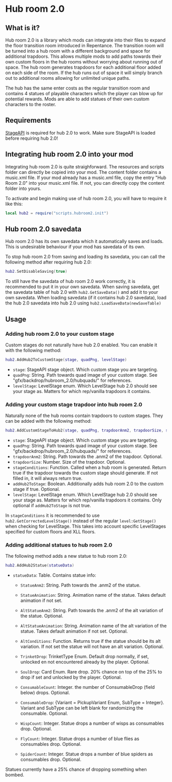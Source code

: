 # Hub room 2.0

## What is it?

Hub room 2.0 is a library which mods can integrate into their files to expand the floor transition room introduced in Repentance. The transition room will be turned into a hub room with a different background and space for additional trapdoors. This allows multiple mods to add paths towards their own custom floors in the hub rooms without worrying about running out of space. The hub room generates trapdoors for each additional floor added on each side of the room. If the hub runs out of space it will simply branch out to additional rooms allowing for unlimited unique paths.

The hub has the same enter costs as the regular transition room and contains 4 statues of playable characters which the player can blow up for potential rewards. Mods are able to add statues of their own custom characters to the roster.

## Requirements

[StageAPI](https://steamcommunity.com/workshop/filedetails/?id=1348031964) is required for hub 2.0 to work. Make sure StageAPI is loaded before requiring hub 2.0!

## Integrating hub room 2.0 into your mod

Integrating hub room 2.0 is quite straighforward. The resources and scripts folder can directly be copied into your mod. The content folder contains a music.xml file. If your mod already has a music.xml file, copy the entry "Hub Room 2.0" into your music.xml file. If not, you can directly copy the content folder into yours.

To activate and begin making use of hub room 2.0, you will have to require it like this:

```lua
local hub2 = require("scripts.hubroom2.init")
```

## Hub room 2.0 savedata

Hub room 2.0 has its own savedata which it automatically saves and loads. This is undesirable behaviour if your mod has savedata of its own.

To stop hub room 2.0 from saving and loading its savedata, you can call the following method after requiring hub 2.0:

```lua
hub2.SetDisableSaving(true)
```

To still have the savedata of hub room 2.0 work correctly, it is recommended to put it in your own savedata. When saving savedata, get the savedata table of hub 2.0 with ``hub2.GetSaveData()`` and add it to your own savedata. When loading savedata (if it contains hub 2.0 savedata), load the hub 2.0 savedata into hub 2.0 using ``hub2.LoadSaveData(newSaveTable)``

## Usage

### Adding hub room 2.0 to your custom stage

Custom stages do not naturally have hub 2.0 enabled. You can enable it with the following method:

```lua
hub2.AddHub2ToCustomStage(stage, quadPng, levelStage)
```

  - ``stage``:  StageAPI stage object. Which custom stage you are targeting.
  - ``quadPng``: String. Path towards quad image of your custom stage. See "gfx/backdrop/hubroom_2.0/hubquads/" for references.
  - ``levelStage``: LevelStage enum. Which LevelStage hub 2.0 should see your stage as. Matters for which rep/vanilla trapdoors it contains.

### Adding your custom stage trapdoor into hub room 2.0

Naturally none of the hub rooms contain trapdoors to custom stages. They can be added with the following method:

```lua
hub2.AddCustomStageToHub2(stage, quadPng, trapdoorAnm2, trapdoorSize, stageConditions, addHub2ToStage, levelStage)
```

  - ``stage``:  StageAPI stage object. Which custom stage you are targeting.
  - ``quadPng``: String. Path towards quad image of your custom stage. See "gfx/backdrop/hubroom_2.0/hubquads/" for references.
  - ``trapdoorAnm2``: String. Path towards the .anm2 of the trapdoor. Optional.
  - ``trapdoorSize``: Number. Size of the trapdoor. Optional.
  - ``stageConditions``: Function. Called when a hub room is generated. Return true if the trapdoor towards the custom stage should generate. If not filled in, it will always return true.
  - ``addHub2ToStage``: Boolean. Additionally adds hub room 2.0 to the custom stage if true. Optional.
  - ``levelStage``: LevelStage enum. Which LevelStage hub 2.0 should see your stage as. Matters for which rep/vanilla trapdoors it contains. Only optional if ``addHub2ToStage`` is not true.

In ``stageConditions`` it is recommended to use ``hub2.GetCorrectedLevelStage()`` instead of the regular ``level:GetStage()`` when checking for LevelStage. This takes into account specific LevelStages specified for custom floors and XLL floors.

### Adding additional statues to hub room 2.0

The following method adds a new statue to hub room 2.0:

```lua
hub2.AddHub2Statue(statueData)
```

  - ``statueData``: Table. Contains statue info:

    - ``StatueAnm2``: String. Path towards the .anm2 of the statue.
	- ``StatueAnimation``: String. Animation name of the statue. Takes default animation if not set.
	
	- ``AltStatueAnm2``: String. Path towards the .anm2 of the alt variation of the statue. Optional.
	- ``AltStatueAnimation``: String. Animation name of the alt variation of the statue. Takes default animation if not set. Optional.
	- ``AltConditions``: Function. Returns true if the statue should be its alt variation. If not set the statue will not have an alt variation. Optional.
	
	- ``TrinketDrop``: TrinketType Enum. Default drop normally, if set, unlocked en not encountered already by the player. Optional.
	- ``SoulDrop``: Card Enum. Rare drop. 20% chance on top of the 25% to drop if set and unlocked by the player. Optional.
	- ``ConsumableCount``: Integer. the number of ConsumableDrop (field below) drops. Optional.
	- ``ConsumableDrop``: {Variant = PickupVariant Enum, SubType = Integer}. Variant and SubType can be left blank for randomizing the consumable. Optional.
	- ``WispCount``: Integer. Statue drops a number of wisps as consumables drop. Optional.
	- ``FlyCount``: Integer. Statue drops a number of blue flies as consumables drop. Optional.
	- ``SpiderCount``: Integer. Statue drops a number of blue spiders as consumables drop. Optional.

Statues currently have a 25% chance of dropping something when bombed.
